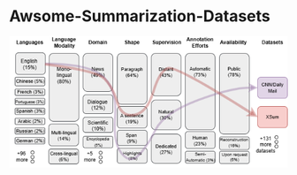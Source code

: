 # Awsome-Summarization-Datasets
<p align="center">
  <img src="./images/ontology.png" alt="plot">
</p>
